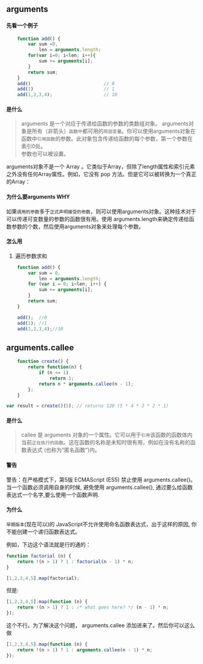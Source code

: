 ## arguments

#### 先看一个例子
```javascript
    function add() {
        var sum =0,
            len = arguments.length;
        for(var i=0; i<len; i++){
            sum += arguments[i];
        }
        return sum;
    }
    add()                           // 0
    add(1)                          // 1
    add(1,2,3,4);                   // 10
```


#### 是什么
>arguments 是一个对应于传递给函数的参数的类数组对象。
arguments对象是所有（非箭头）`函数中`都可用的`局部变量`。你可以使用arguments对象在函数中`引用函数`的参数。此对象包含传递给函数的每个参数，第一个参数在索引0处。  
参数也可以被设置。


arguments对象不是一个 Array 。它类似于Array，但除了length属性和索引元素之外没有任何Array属性。例如，它没有 pop 方法。但是它可以被转换为一个真正的Array：


#### 为什么要arguments WHY

如果`调用的参数`多于`正式声明接受的参数`，则可以使用arguments对象。这种技术对于可以传递可变数量的参数的函数很有用。使用 arguments.length来确定传递给函数参数的个数，然后使用arguments对象来处理每个参数。

#### 怎么用
1. 遍历参数求和

```javascript
    function add() {
        var sum = 0,
            len = arguments.length;
        for (var i = 0; i<len; i++) {
            sum += arguments[i];
        }
        return sum;
    }

    add();  //0
    add(1); //1
    add(1,2,3,4);//10
```

## arguments.callee
``` javascript
    function create() {
        return function(n) {
            if (n <= 1)
                return 1;
            return n * arguments.callee(n - 1);
        };
    }

var result = create()(5); // returns 120 (5 * 4 * 3 * 2 * 1)
```
#### 是什么
> callee 是 arguments 对象的一个属性。它可以用于`引用`该函数的函数体内当前`正在执行的函数`。这在函数的名称是未知时很有用，例如在没有名称的函数表达式 (也称为“匿名函数”)内。

#### 警告
警告：在严格模式下，第5版 ECMAScript (ES5) 禁止使用 arguments.callee()。当一个函数必须调用自身的时候, 避免使用 arguments.callee(), 通过要么给函数表达式一个名字,要么使用一个函数声明.

#### 为什么
`早期版本`(现在可以)的 JavaScript不允许使用命名函数表达式，出于这样的原因, 你不能创建一个递归函数表达式。

例如，下边这个语法就是行的通的：
```javascript
function factorial (n) {
    return !(n > 1) ? 1 : factorial(n - 1) * n;
}

[1,2,3,4,5].map(factorial);
```
但是:

```javascript
[1,2,3,4,5].map(function (n) {
    return !(n > 1) ? 1 : /* what goes here? */ (n - 1) * n;
});
```
这个不行。为了解决这个问题， arguments.callee 添加进来了。然后你可以这么做

```javascript
[1,2,3,4,5].map(function (n) {
    return !(n > 1) ? 1 : arguments.callee(n - 1) * n;
});
```